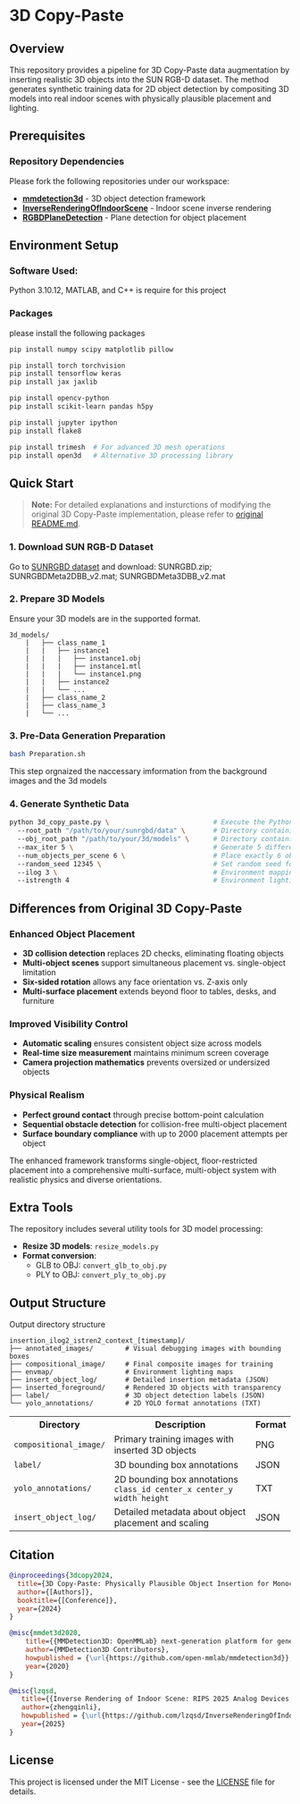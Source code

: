 # 3D Copy-Paste

## Overview

This repository provides a pipeline for 3D Copy-Paste data augmentation by inserting realistic 3D objects into the SUN RGB-D dataset. The method generates synthetic training data for 2D object detection by compositing 3D models into real indoor scenes with physically plausible placement and lighting.

## Prerequisites

### Repository Dependencies

Please fork the following repositories under our workspace:

- **[mmdetection3d](https://github.com/RIPS25-Analog/mmdetection3d)** - 3D object detection framework
- **[InverseRenderingOfIndoorScene](https://github.com/RIPS25-Analog/InverseRenderingOfIndoorScene)** - Indoor scene inverse rendering
- **[RGBDPlaneDetection](https://github.com/RIPS25-Analog/RGBDPlaneDetection)** - Plane detection for object placement

## Environment Setup
### Software Used: 
Python 3.10.12, MATLAB, and C++ is require for this project

### Packages
please install the following packages
```bash
pip install numpy scipy matplotlib pillow

pip install torch torchvision
pip install tensorflow keras
pip install jax jaxlib

pip install opencv-python
pip install scikit-learn pandas h5py

pip install jupyter ipython
pip install flake8

pip install trimesh  # For advanced 3D mesh operations
pip install open3d   # Alternative 3D processing library

```

## Quick Start

> **Note:** For detailed explanations and insturctions of modifying the original 3D Copy-Paste implementation, please refer to [original README.md](Original_3D_Copy-Paste/Original_README.md).

### 1. Download SUN RGB-D Dataset
Go to [SUNRGBD dataset](https://rgbd.cs.princeton.edu/data/) and download:
SUNRGBD.zip;
SUNRGBDMeta2DBB_v2.mat;
SUNRGBDMeta3DBB_v2.mat 

### 2. Prepare 3D Models

Ensure your 3D models are in the supported format. 
```
3d_models/
    |   ├── class_name_1
    |   |   ├── instance1
    |   |   |   ├── instance1.obj
    |   |   |   ├── instance1.mtl
    |   |   |   └── instance1.png
    |   |   ├── instance2 
    |   |   └── ...   
    |   ├── class_name_2
    |   ├── class_name_3
    |   └── ...
```

### 3. Pre-Data Generation Preparation

```bash
bash Preparation.sh
```
This step orgnaized the naccessary imformation from the background images and the 3d models

### 4. Generate Synthetic Data

```bash
python 3d_copy_paste.py \                          # Execute the Python script using standard Python interpreter
  --root_path "/path/to/your/sunrgbd/data" \       # Directory containing SUN RGB-D dataset (background images, camera calibration, plane data)
  --obj_root_path "/path/to/your/3d/models" \      # Directory containing 3D object models (.obj files) to insert into scenes
  --max_iter 5 \                                   # Generate 5 different variations for each scene in the dataset
  --num_objects_per_scene 6 \                      # Place exactly 6 objects in each generated scene
  --random_seed 12345 \                            # Set random seed for reproducible results across runs
  --ilog 3 \                                       # Environment mapping log parameter (affects lighting calculations)
  --istrength 4                                    # Environment lighting intensity multiplier (higher = brighter lighting)

``` 

## **Differences from Original 3D Copy-Paste**

### **Enhanced Object Placement**
- **3D collision detection** replaces 2D checks, eliminating floating objects
- **Multi-object scenes** support simultaneous placement vs. single-object limitation
- **Six-sided rotation** allows any face orientation vs. Z-axis only
- **Multi-surface placement** extends beyond floor to tables, desks, and furniture

### **Improved Visibility Control**
- **Automatic scaling** ensures consistent object size across models
- **Real-time size measurement** maintains minimum screen coverage
- **Camera projection mathematics** prevents oversized or undersized objects

### **Physical Realism**
- **Perfect ground contact** through precise bottom-point calculation
- **Sequential obstacle detection** for collision-free multi-object placement
- **Surface boundary compliance** with up to 2000 placement attempts per object

The enhanced framework transforms single-object, floor-restricted placement into a comprehensive multi-surface, multi-object system with realistic physics and diverse orientations.


## Extra Tools

The repository includes several utility tools for 3D model processing:

- **Resize 3D models**: `resize_models.py`
- **Format conversion**:
  - GLB to OBJ: `convert_glb_to_obj.py`
  - PLY to OBJ: `convert_ply_to_obj.py`




## Output Structure

Output directory structure

```
insertion_ilog2_istren2_context_[timestamp]/
├── annotated_images/        # Visual debugging images with bounding boxes
├── compositional_image/     # Final composite images for training
├── envmap/                  # Environment lighting maps
├── insert_object_log/       # Detailed insertion metadata (JSON)
├── inserted_foreground/     # Rendered 3D objects with transparency
├── label/                   # 3D object detection labels (JSON)
└── yolo_annotations/        # 2D YOLO format annotations (TXT)
```

<table>
<tr>
<th>Directory</th>
<th>Description</th>
<th>Format</th>
</tr>
<tr>
<td><code>compositional_image/</code></td>
<td>Primary training images with inserted 3D objects</td>
<td>PNG</td>
</tr>
<tr>
<td><code>label/</code></td>
<td>3D bounding box annotations</td>
<td>JSON</td>
</tr>
<tr>
<td><code>yolo_annotations/</code></td>
<td>2D bounding box annotations<br><code>class_id center_x center_y width height</code></td>
<td>TXT</td>
</tr>
<tr>
<td><code>insert_object_log/</code></td>
<td>Detailed metadata about object placement and scaling</td>
<td>JSON</td>
</tr>
</table>

## Citation

```bibtex
@inproceedings{3dcopy2024,
  title={3D Copy-Paste: Physically Plausible Object Insertion for Monocular 3D Detection},
  author={[Authors]},
  booktitle={[Conference]},
  year={2024}
}

@misc{mmdet3d2020,
    title={{MMDetection3D: OpenMMLab} next-generation platform for general {3D} object detection},
    author={MMDetection3D Contributors},
    howpublished = {\url{https://github.com/open-mmlab/mmdetection3d}},
    year={2020}
}

@misc{lzqsd,
   title={{Inverse Rendering of Indoor Scene: RIPS 2025 Analog Devices Project}},
   author={zhengqinli},
   howpublished = {\url{https://github.com/lzqsd/InverseRenderingOfIndoorScene}},
   year={2025}
}
```

## License

This project is licensed under the MIT License - see the [LICENSE](LICENSE) file for details.